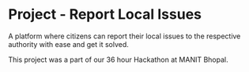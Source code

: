 # Project - Report Local Issues

A platform where citizens can report their local issues to the respective authority with ease and get it solved.

This project was a part of our 36 hour Hackathon at MANIT Bhopal.
